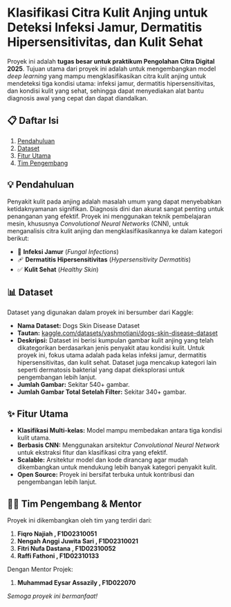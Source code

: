 # Klasifikasi Citra Kulit Anjing untuk Deteksi Infeksi Jamur, Dermatitis Hipersensitivitas, dan Kulit Sehat

Proyek ini adalah **tugas besar untuk praktikum Pengolahan Citra Digital 2025**. Tujuan utama dari proyek ini adalah untuk mengembangkan model *deep learning* yang mampu mengklasifikasikan citra kulit anjing untuk mendeteksi tiga kondisi utama: infeksi jamur, dermatitis hipersensitivitas, dan kondisi kulit yang sehat, sehingga dapat menyediakan alat bantu diagnosis awal yang cepat dan dapat diandalkan.

## 📋 Daftar Isi

1.  [Pendahuluan](#-pendahuluan)
2.  [Dataset](#-dataset)
3.  [Fitur Utama](#-fitur-utama)
4.  [Tim Pengembang](#-tim-pengembang)

## 💡 Pendahuluan

Penyakit kulit pada anjing adalah masalah umum yang dapat menyebabkan ketidaknyamanan signifikan. Diagnosis dini dan akurat sangat penting untuk penanganan yang efektif. Proyek ini menggunakan teknik pembelajaran mesin, khususnya *Convolutional Neural Networks* (CNN), untuk menganalisis citra kulit anjing dan mengklasifikasikannya ke dalam kategori berikut:
* 🍄 **Infeksi Jamur** (*Fungal Infections*)
* 🩹 **Dermatitis Hipersensitivitas** (*Hypersensitivity Dermatitis*)
* ✅ **Kulit Sehat** (*Healthy Skin*)

## 📊 Dataset

Dataset yang digunakan dalam proyek ini bersumber dari Kaggle:

* **Nama Dataset:** Dogs Skin Disease Dataset
* **Tautan:** [kaggle.com/datasets/yashmotiani/dogs-skin-disease-dataset](https://www.kaggle.com/datasets/yashmotiani/dogs-skin-disease-dataset?select=Dogs)
* **Deskripsi:** Dataset ini berisi kumpulan gambar kulit anjing yang telah dikategorikan berdasarkan jenis penyakit atau kondisi kulit. Untuk proyek ini, fokus utama adalah pada kelas infeksi jamur, dermatitis hipersensitivitas, dan kulit sehat. Dataset juga mencakup kategori lain seperti dermatosis bakterial yang dapat dieksplorasi untuk pengembangan lebih lanjut.
* **Jumlah Gambar:** Sekitar 540+ gambar.
* **Jumlah Gambar Total Setelah Filter:** Sekitar 340+ gambar.

## ✨ Fitur Utama

* **Klasifikasi Multi-kelas:** Model mampu membedakan antara tiga kondisi kulit utama.
* **Berbasis CNN:** Menggunakan arsitektur *Convolutional Neural Network* untuk ekstraksi fitur dan klasifikasi citra yang efektif.
* **Scalable:** Arsitektur model dan kode dirancang agar mudah dikembangkan untuk mendukung lebih banyak kategori penyakit kulit.
* **Open Source:** Proyek ini bersifat terbuka untuk kontribusi dan pengembangan lebih lanjut.

## 🧑‍💻 Tim Pengembang & Mentor

Proyek ini dikembangkan oleh tim yang terdiri dari:
1.  **Fiqro Najiah , F1D02310051**
2.  **Nengah Anggi Juwita Sari , F1D02310021**
3.  **Fitri Nufa Dastana , F1D02310052**
4.  **Raffi Fathoni , F1D02310133**

Dengan Mentor Projek:
1.  **Muhammad Eysar Assazily , F1D022070**


*Semoga proyek ini bermanfaat!*
